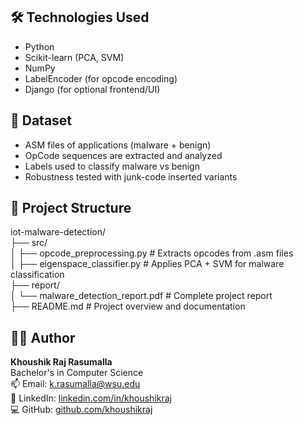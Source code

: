 ## 🛠️ Technologies Used
- Python
- Scikit-learn (PCA, SVM)
- NumPy
- LabelEncoder (for opcode encoding)
- Django (for optional frontend/UI)

## 📂 Dataset
- ASM files of applications (malware + benign)
- OpCode sequences are extracted and analyzed
- Labels used to classify malware vs benign
- Robustness tested with junk-code inserted variants

## 📁 Project Structure

iot-malware-detection/  
├── src/  
│   ├── opcode_preprocessing.py         # Extracts opcodes from .asm files  
│   ├── eigenspace_classifier.py        # Applies PCA + SVM for malware classification  
├── report/  
│   └── malware_detection_report.pdf    # Complete project report  
├── README.md                           # Project overview and documentation  

## 👨‍💻 Author

**Khoushik Raj Rasumalla**  
Bachelor's in Computer Science  
📫 Email: k.rasumalla@wsu.edu  
💼 LinkedIn: [linkedin.com/in/khoushikraj](https://www.linkedin.com/in/khoushikraj)  
💻 GitHub: [github.com/khoushikraj](https://github.com/khoushikraj)

